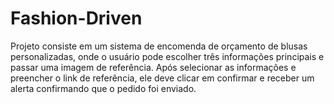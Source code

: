 # Fashion-Driven

Projeto consiste em um sistema de encomenda de orçamento de blusas personalizadas, onde o usuário pode escolher três informações principais e passar uma imagem de referência. Após selecionar as informações e preencher o link de referência, ele deve clicar em confirmar e receber um alerta confirmando que o pedido foi enviado.
